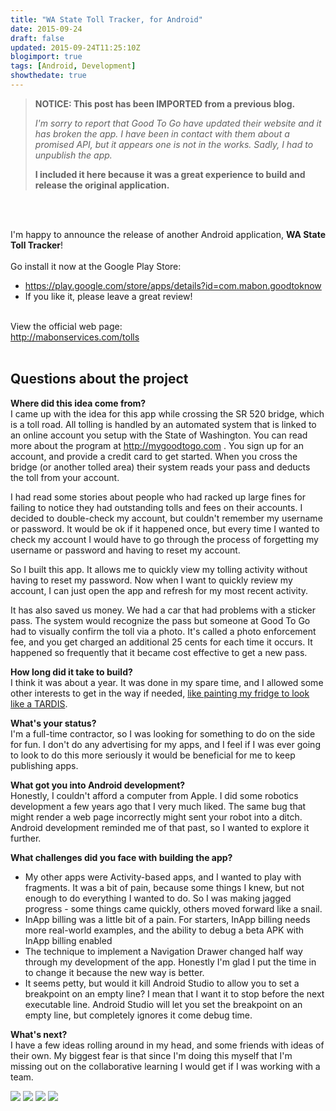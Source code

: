 ```yaml
---
title: "WA State Toll Tracker, for Android"
date: 2015-09-24
draft: false
updated: 2015-09-24T11:25:10Z
blogimport: true
tags: [Android, Development]
showthedate: true
---
```


>
> **NOTICE: This post has been IMPORTED from a previous blog.**
>
> _I'm sorry to report that Good To Go have updated their website and it has broken the app. I have been in
> contact with them about a promised API, but it appears one is not in the works. Sadly, I had to unpublish the app._
>
> **I included it here because it was a great experience to build and release the original application.**

<br /><br />

<p>I'm happy to announce the release of another Android application, <b>WA State Toll Tracker</b>!
  <br/>
  <br/>Go install it now at the Google Play Store:
  <ul>
    <li><a href="https://play.google.com/store/apps/details?id=com.mabon.goodtoknow" target="_blank">https://play.google.com/store/apps/details?id=com.mabon.goodtoknow</a></li>
    <li>If you like it, please leave a great review!</li>
  </ul>
  <br/>View the official web page:
  <br/><a href="http://mabonservices.com/tolls" target="_blank">http://mabonservices.com/tolls</a>
  <br/>
  <br/> </p>
<h2>Questions about the project</h2>
<p><b>Where did this idea come from?</b>
  <br/>I came up with the idea for this app while crossing the SR 520 bridge, which is a toll road. All tolling is handled by an automated system that is linked to an online account you setup with the State of Washington. You can read more about the program
  at <a href="http://mygoodtogo.com" target="_blank">http://mygoodtogo.com</a> . You sign up for an account, and provide a credit card to get started. When you cross the bridge (or another tolled area) their system reads your pass and deducts the toll
  from your account. </p>
<p>I had read some stories about people who had racked up large fines for failing to notice they had outstanding tolls and fees on their accounts. I decided to double-check my account, but couldn't remember my username or password. It would be ok if it happened
  once, but every time I wanted to check my account I would have to go through the process of forgetting my username or password and having to reset my account. </p>
<p>So I built this app. It allows me to quickly view my tolling activity without having to reset my password. Now when I want to quickly review my account, I can just open the app and refresh for my most recent activity. </p>
<p>It has also saved us money. We had a car that had problems with a sticker pass. The system would recognize the pass but someone at Good To Go had to visually confirm the toll via a photo. It's called a photo enforcement fee, and you get charged an additional
  25 cents for each time it occurs. It happened so frequently that it became cost effective to get a new pass. </p>
<p><b>How long did it take to build?</b>
  <br/>I think it was about a year. It was done in my spare time, and I allowed some other interests to get in the way if needed, <a href="/posts/tardis-fridge/" target="_blank">like painting my fridge to look like a TARDIS</a>.
  </p>
<p><b>What's your status?</b>
  <br/>I'm a full-time contractor, so I was looking for something to do on the side for fun. I don't do any advertising for my apps, and I feel if I was ever going to look to do this more seriously it would be beneficial for me to keep publishing apps. </p>
<p><b>What got you into Android development?</b>
  <br/>Honestly, I couldn't afford a computer from Apple. I did some robotics development a few years ago that I very much liked. The same bug that might render a web page incorrectly might sent your robot into a ditch. Android development reminded me of that
  past, so I wanted to explore it further. </p>
<p><b>What challenges did you face with building the app?</b>
  <br/>
  <ul>
    <li>My other apps were Activity-based apps, and I wanted to play with fragments. It was a bit of pain, because some things I knew, but not enough to do everything I wanted to do. So I was making jagged progress - some things came quickly, others moved
      forward like a snail.</li>
    <li>InApp billing was a little bit of a pain. For starters, InApp billing needs more real-world examples, and the ability to debug a beta APK with InApp billing enabled</li>
    <li>The technique to implement a Navigation Drawer changed half way through my development of the app. Honestly I'm glad I put the time in to change it because the new way is better. </li>
    <li>It seems petty, but would it kill Android Studio to allow you to set a breakpoint on an empty line? I mean that I want it to stop before the next executable line. Android Studio will let you set the breakpoint on an empty line, but completely ignores
      it come debug time. </li>
  </ul>
</p>
<p><b>What's next?</b>
  <br/>I have a few ideas rolling around in my head, and some friends with ideas of their own. My biggest fear is that since I'm doing this myself that I'm missing out on the collaborative learning I would get if I was working with a team. </p>
<a href="http://1.bp.blogspot.com/-8Z116AfKPzQ/VgQ_atryN3I/AAAAAAAA4PM/rn539XXry84/s1600/ss01.png"
imageanchor="1"><img border="0" src="http://1.bp.blogspot.com/-8Z116AfKPzQ/VgQ_atryN3I/AAAAAAAA4PM/rn539XXry84/s320/ss01.png" /></a>
<a href="http://4.bp.blogspot.com/-e5smxebE4Bk/VgQ_akmHbdI/AAAAAAAA4PI/RO-wtykigDI/s1600/ss02.png" imageanchor="1"><img border="0" src="http://4.bp.blogspot.com/-e5smxebE4Bk/VgQ_akmHbdI/AAAAAAAA4PI/RO-wtykigDI/s320/ss02.png" /></a>
<a href="http://2.bp.blogspot.com/-PB2Abgn48ww/VgQ_aiQI3yI/AAAAAAAA4PU/tjdBF77yAns/s1600/ss03.png" imageanchor="1"><img border="0" src="http://2.bp.blogspot.com/-PB2Abgn48ww/VgQ_aiQI3yI/AAAAAAAA4PU/tjdBF77yAns/s320/ss03.png" /></a>
<a href="http://1.bp.blogspot.com/-v5m6E1QM__Y/VgQ_b1puGxI/AAAAAAAA4PQ/v9QR9QVV3t0/s1600/ss04.png" imageanchor="1"><img border="0" src="http://1.bp.blogspot.com/-v5m6E1QM__Y/VgQ_b1puGxI/AAAAAAAA4PQ/v9QR9QVV3t0/s320/ss04.png" /></a>
